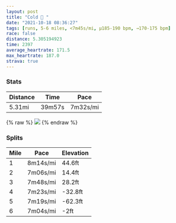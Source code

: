 ```yaml
---
layout: post
title: "Cold 🥶 "
date: "2021-10-18 08:36:27"
tags: [runs, 5-6 miles, <7m45s/mi, μ185-190 bpm, →170-175 bpm]
race: false
distance: 5.305194923
time: 2397
average_heartrate: 171.5
max_heartrate: 187.0
strava: true
---
```


### Stats

| Distance | Time | Pace |
|----------|------|------|
|5.31mi|39m57s|7m32s/mi|

{% raw %}
<img src='https://maps.googleapis.com/maps/api/staticmap?maptype=roadmap&path=enc:_dwwFzisbM`AsCf@o@Be@GIo@e@MMBo@b@k@Re@@y@CCc@AODBACACOQSUKFFDADQCAn@kCAKKMAq@Ca@IUASEEMFYV_AkAD]BEOMOWk@c@GC?GOUBKEM?Mo@mA[eA]o@k@SI?YQe@OYYy@W_@Qo@eAc@[e@UA_@WWaAQQ?YKEOMIWAWQ[[IQCSEEq@[_AWw@B{A]MQkA}@Q[WSYOCYO[AGUESO]o@i@i@YGQ?MEOWOIOOQ]UIi@c@IO_@WOW@GY_@_@MYQa@_@QKo@EKIkAi@QCc@c@]W]Ka@UgA}@q@Yc@ISI}@m@{AKAo@K_@Qe@AQFQ_AkAOg@i@iAE[Fs@Pm@l@a@t@_@^YHQDkAPg@Jo@R[\Ub@c@HQ?Sh@sADs@?cAG_@_@k@[]aAm@iAg@aAk@_BiAmAcA]]i@w@Si@Km@Ac@@m@ReAbAkC@o@KeASm@Wi@_@c@KK{@a@_A[w@k@m@s@Qg@G[g@eAe@}@cAy@s@[a@W}@SWCa@Cc@JML{@p@_@Bk@?]GcBmAi@i@Y_@Yk@c@mAYq@QU]Y_@Ie@Ao@XEAyAs@k@KSKaAQs@Wa@Q]Ym@WcAm@y@y@gA_BkAeAo@c@_Bo@sAu@a@WqAkAIMWg@]{BSi@Co@L_BHc@ASDUB}@Ak@Og@SUgBeA_BiAWWsAu@iA}@_Ag@sCqBw@a@qAcAk@]e@S_BmA}@e@k@Uc@Eg@Hw@A]Fw@K}A[e@GUHSLuArAe@B]?s@Q_A_@}@g@m@a@gA_A]]KQo@u@eAaASk@[g@a@]a@Uu@?aARs@?gAU{BYm@Og@[a@m@S_@g@{AOm@[a@IEc@Bg@PEDITMd@AXHh@x@hBPh@Jp@IbAIXURi@Da@CSKaAeASYkBcBeCeAeAKy@D_@[I_@Te@X{AV{@Tg@CmANoA@m@f@mCLa@PW`@Kb@aBFKb@_BAgADs@E[GGOGa@a@?Gt@cDVm@?OHs@Lc@Tc@DWRq@Fm@Tu@Ho@AW@GXa@Ho@Rm@V[b@[\i@Rq@Vk@b@e@Fy@r@uBFm@Ha@^eA\c@HOP_ATs@&key=AIzaSyC1MId7bFpkLXNAaYhBSTb8jLyiSqzbDtM&size=800x800&markers=color:yellow|label:S|40.756,-73.99598&markers=color:green|label:F|40.79442999999998,-73.94157999999987'>
{% endraw %}

### Splits

| Mile | Pace | Elevation |
|------|------|-----------|
|1|8m14s/mi|44.6ft|
|2|7m06s/mi|14.4ft|
|3|7m48s/mi|28.2ft|
|4|7m23s/mi|-32.8ft|
|5|7m19s/mi|-62.3ft|
|6|7m04s/mi|-2ft|
